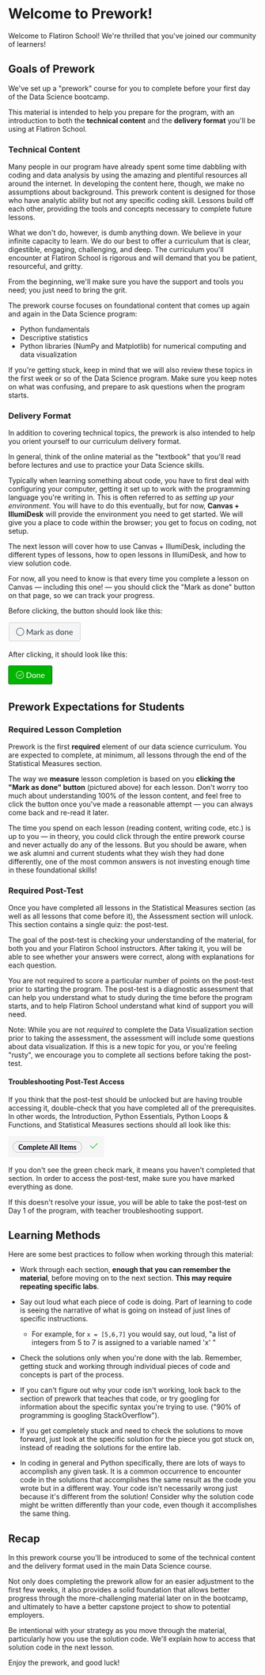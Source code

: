 # Welcome to Prework!

Welcome to Flatiron School! We're thrilled that you've joined our community of learners!

## Goals of Prework

We've set up a "prework" course for you to complete before your first day of the Data Science bootcamp.

This material is intended to help you prepare for the program, with an introduction to both the **technical content** and the **delivery format** you'll be using at Flatiron School.

### Technical Content

Many people in our program have already spent some time dabbling with coding and data analysis by using the amazing and plentiful resources all around the internet. In developing the content here, though, we make no assumptions about background. This prework content is designed for those who have analytic ability but not any specific coding skill. Lessons build off each other, providing the tools and concepts necessary to complete future lessons.

What we don't do, however, is dumb anything down. We believe in your infinite capacity to learn. We do our best to offer a curriculum that is clear, digestible, engaging, challenging, and deep. The curriculum you'll encounter at Flatiron School is rigorous and will demand that you be patient, resourceful, and gritty.

From the beginning, we'll make sure you have the support and tools you need; you just need to bring the grit.

The prework course focuses on foundational content that comes up again and again in the Data Science program:

 - Python fundamentals
 - Descriptive statistics
 - Python libraries (NumPy and Matplotlib) for numerical computing and data visualization

If you're getting stuck, keep in mind that we will also review these topics in the first week or so of the Data Science program. Make sure you keep notes on what was confusing, and prepare to ask questions when the program starts.

### Delivery Format

In addition to covering technical topics, the prework is also intended to help you orient yourself to our curriculum delivery format.

In general, think of the online material as the "textbook" that you'll read before lectures and use to practice your Data Science skills.

Typically when learning something about code, you have to first deal with configuring your computer, getting it set up to work with the programming language you're writing in. This is often referred to as *setting up your environment*. You will have to do this eventually, but for now, **Canvas + IllumiDesk** will provide the environment you need to get started. We will give you a place to code within the browser; you get to focus on coding, not setup.

The next lesson will cover how to use Canvas + IllumiDesk, including the different types of lessons, how to open lessons in IllumiDesk, and how to view solution code.

For now, all you need to know is that every time you complete a lesson on Canvas — including this one! — you should click the "Mark as done" button on that page, so we can track your progress.

Before clicking, the button should look like this:

![mark as done button](images/mark_as_done.png)

After clicking, it should look like this:

![done button](images/done.png)

## Prework Expectations for Students

### Required Lesson Completion

Prework is the first **required** element of our data science curriculum. You are expected to complete, at minimum, all lessons through the end of the Statistical Measures section.

The way we **measure** lesson completion is based on you **clicking the "Mark as done" button** (pictured above) for each lesson. Don't worry too much about understanding 100% of the lesson content, and feel free to click the button once you've made a reasonable attempt — you can always come back and re-read it later.

The time you spend on each lesson (reading content, writing code, etc.) is up to you — in theory, you could click through the entire prework course and never actually do any of the lessons. But you should be aware, when we ask alumni and current students what they wish they had done differently, one of the most common answers is not investing enough time in these foundational skills!

### Required Post-Test

Once you have completed all lessons in the Statistical Measures section (as well as all lessons that come before it), the Assessment section will unlock. This section contains a single quiz: the post-test.

The goal of the post-test is checking your understanding of the material, for both you and your Flatiron School instructors. After taking it, you will be able to see whether your answers were correct, along with explanations for each question.

You are not required to score a particular number of points on the post-test prior to starting the program. The post-test is a diagnostic assessment that can help you understand what to study during the time before the program starts, and to help Flatiron School understand what kind of support you will need.

Note: While you are not *required* to complete the Data Visualization section prior to taking the assessment, the assessment will include some questions about data visualization. If this is a new topic for you, or you're feeling "rusty", we encourage you to complete all sections before taking the post-test.

#### Troubleshooting Post-Test Access

If you think that the post-test should be unlocked but are having trouble accessing it, double-check that you have completed all of the prerequisites. In other words, the Introduction, Python Essentials, Python Loops & Functions, and Statistical Measures sections should all look like this:

![section completed](images/section_completed.png)

If you don't see the green check mark, it means you haven't completed that section. In order to access the post-test, make sure you have marked everything as done.

If this doesn't resolve your issue, you will be able to take the post-test on Day 1 of the program, with teacher troubleshooting support.

## Learning Methods

Here are some best practices to follow when working through this material:

- Work through each section, **enough that you can remember the material**, before moving on to the next section. **This may require repeating specific labs**.  

- Say out loud what each piece of code is doing.  Part of learning to code is seeing the narrative of what is going on instead of just lines of specific instructions.
  - For example, for ```x = [5,6,7]``` you would say, out loud, "a list of integers from 5 to 7 is assigned to a variable named 'x' "
    
- Check the solutions only when you're done with the lab.  Remember, getting stuck and working through individual pieces of code and concepts is part of the process.  
    
- If you can't figure out why your code isn't working, look back to the section of prework that teaches that code, or try googling for information about the specific syntax you're trying to use.  ("90% of programming is googling StackOverflow").  
    
- If you get completely stuck and need to check the solutions to move forward, just look at the specific solution for the piece you got stuck on, instead of reading the solutions for the entire lab.

- In coding in general and Python specifically, there are lots of ways to accomplish any given task.  It is a common occurrence to encounter code in the solutions that accomplishes the same result as the code you wrote but in a different way.  Your code isn't necessarily wrong just because it's different from the solution!  Consider why the solution code might be written differently than your code, even though it accomplishes the same thing.  
  
## Recap

In this prework course you'll be introduced to some of the technical content and the delivery format used in the main Data Science course.

Not only does completing the prework allow for an easier adjustment to the first few weeks, it also provides a solid foundation that allows better progress through the more-challenging material later on in the bootcamp, and ultimately to have a better capstone project to show to potential employers.

Be intentional with your strategy as you move through the material, particularly how you use the solution code. We'll explain how to access that solution code in the next lesson.

Enjoy the prework, and good luck! 
